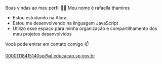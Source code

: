 Boas vindas ao meu perfil 💙💙
Meu nome é rafaella thamires

- Estou estudando na Alura
- Estou me desenvolvendo na linguagem JavaScript
- Utilizo esse espaço para minha organização e compartilhamento dos meu projetos desenvolvidos

Você pode entrar em contato comigo 📫

00001118415140sp@al.educacao.sp.gov.br

